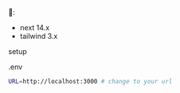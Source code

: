 🥞:

- next 14.x
- tailwind 3.x

setup

.env
```bash
URL=http://localhost:3000 # change to your url
```

